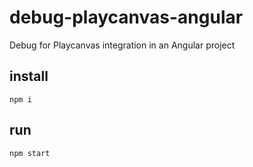 # debug-playcanvas-angular

Debug for Playcanvas integration in an Angular project

## install

```
npm i
```

## run

```
npm start
```
